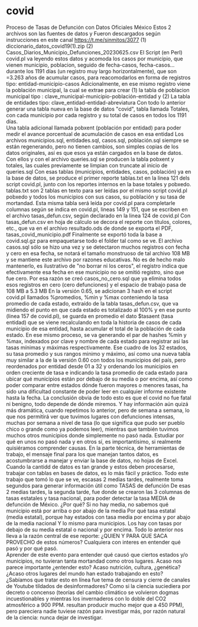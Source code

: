 # covid
Proceso de Tasas de Defunción con Datos Oficiales México
Estos 2 archivos son las fuentes de datos y Fueron descargados según instrucciones en este canal https://t.me/sinmitos/3077
(1) diccionario_datos_covid19(1).zip
(2) Casos_Diarios_Municipio_Defunciones_20230625.csv
El Script (en Perl) covid.pl va leyendo estos datos y acomoda los casos por municipio, que vienen municipio, poblacion, seguido de fecha-casos, fecha-casos... durante los 1191 días (un registro muy largo horizontalmente), que son =3.263 años de acumular casos, para reacomodarlos en forma de registros tipo:  entidad-municipio-casos
Adicionalmente, en ese mismo registro viene la población municipal, la cual se extrae para crear (1) la tabla de poblacion municipal tipo : clave_municipal-municipio-población-entidad y (2) La tabla de entidades tipo: clave_entidad-entidad-abreviatura
Con todo lo anterior generar una tabla nueva en la base de datos "covid", tabla llamada Totales, con cada municipio por cada registro y su total de casos en todos los 1191 días.  
Una tabla adicional llamada pobxent (población por entidad) para poder medir el avance porcentual de acumulación de casos en esa entidad
Los archivos municipios.sql, entidades.sql, casos.sql, población.sql siempre se están regenerando, pero no tienen cambios, son simples copias de los datos originales, así es que esos ya están cargados en la base de datos.
Con ellos y con el archivo queries.sql se producen la tabla pobxent y totales, las cuales previamente se limpian con truncate al inicio de queries.sql
Con esas tablas (municipios, entidades, casos, población) ya en la base de datos, se produce el primer reporte tablas.txt en la linea 121 dels script covid.pl, junto con los reportes internos en la base totales y pobxedo.  tablas.txt son 2 tablas en texto para ser leídas por el mismo script covid.pl  pobxedo y todos los municipios con sus casos, su población y su tasa de mortandad.
Esta misma tabla será leída por covid.pl para completarle columnas según se indica en covid.pl, lineas 149 y 151, que se escriben en el archivo tasas_defun.csv, según declarado en la linea 124 de covid.pl
Con tasas_defun.csv en hoja de cálculo se decora el reporte con títulos, colores, etc., que va en el archivo resultado.ods de donde se exporta el PDF, tasas_covid_municipio.pdf
Finalmente se exportó toda la base a covid.sql.gz para empaquetarse todo el folder tal como se ve.
El archivo casos.sql sólo se hizo una vez y se detectaron muchos registros con fecha y cero en esa fecha, se notará el tamaño monstruoso de tal archivo 108 MB y se mantiene este archivo por razones educativas.  No es de hecho malo mantenerlo, es ilustrativo de "no borrar ni los ceros", el registro indica que efectivamente esa fecha en ese municipio no se omitió registro, sino que fue cero.
Por esa razón se creó casos_no_cero.sql que ya elimina todos esos registros en cero (cero defunciones) y el espacio de trabajo pasa de 108 MB a 5.3 MB
En la versión 0.65, se adicionan 3 hash en el script covid.pl llamados %promedios, %min y %max conteniendo la tasa promedio de cada estado, extraído de la tabla tasas_defun.csv, que va midiendo el punto en que cada estado es totalizado al 100% y en ese punto (linea 157 de covid.pl), se guarda en promedio el dato $tasaent (tasa entidad) que se viene recalculando en toda la historia de casos de cada municipio de esa entidad, hasta acumular el total de la población de cada estado.  En ese mismo proceso, se va generando el par de hashes %min y %max, indexados por clave y nombre de cada estado para registrar asi las tasas mínimas y máximas respectivamente.
Ese cuadro de los 32 estados, su tasa promedio y sus rangos minimo y máximo, así como una nueva tabla muy similar a la de la versión 0.60 con todos los municipios del país, pero reordenados por entidad desde 01 a 32 y ordenando los municipios en orden creciente de tasa e indicando la tasa promedio de cada estado para ubicar qué municipios están por debajo de su media o por encima, así como poder comparar entre estados dónde fueron mayores o menores tasas, ha sido una dificultad constante de poder leer en cualquier informe existente hasta la fecha.
La conclusión obvia de todo esto es que el covid no fue fatal ni benigno, todo depende de dónde miremos.  Y hay información aún quizá más dramática, cuando repetimos lo anterior, pero de semana a semana, lo que nos permitirá ver que tuvimos lugares con defunciones intensas, muchas por semana a nivel de tasa (lo que significa que pudo ser pueblo chico o grande como ya podemos leer), mientras que también tuvimos muchos otros municipios donde simplemente no pasó nada.  Estudiar por qué en unos no pasó nada y en otros sí, es importantísimo, si realmente quisiéramos comprender causas.
En la parte técnica, de herramientas de trabajo, el mensaje final para los que manejan tantos datos, es acostumbrarse a manejar y enviar la base de datos, no hojas de Excel.  Cuando la cantidd de datos es tan grande y estos deben procesarse, trabajar con tablas en bases de datos, es lo más fácil y práctico.  Todo este trabajo que tomó lo que se ve, escasas 2 medias tardes, realmente toma segundos para generar información útil como TASAS de defunción
De esas 2 medias tardes, la segunda tarde, fue donde se crearon las 3 columnas de tasas estatales y tasa nacional, para poder detectar la tasa MEDIA de defunción de México. 
¿Por qué?  Si no hay media, no sabemos qué municipio está por arriba o por abajo de la media
Por qué tasa estatal (media estatal), porque hay estados con tasa media por encima y por abajo de la media nacional
Y lo mismo para municipios.  Los hay con tasas por debajo de su media estatal o nacional y por encima.
Todo lo anterior nos lleva a la razón central de ese reporte: ¿QUIEN Y PARA QUE SACA PROVECHO de estos números?
Cualquiera con interes en entender qué pasó y por qué pasó.  
Aprender de este evento para entender qué causó que ciertos estados y/o municipios, no tuvieran tanta mortandad como otros lugares.  Acaso nos parece importante ¿entender esto?  Acaso nutrición, cultura, ¿genética?  ¿Acaso otros lugares del mundo han estado trabajando en esto?  
¿Sabíamos que tratar esto en línea fue tema de censura y cierre de canales de Youtube tildados de desinformadores?
Como si la ciencia suciediera por decreto o concenso (teorías del cambio climático se volvieron dogmas incuestionables y mientras los invernaderos con lo doble del CO2 atmosférico a 900 PPM. resultan producir mucho mejor que a 450 PPM), pero pareciera nadie tuviese razón para investigar más, por razón natural de la ciencia: nunca dejar de investigar.
